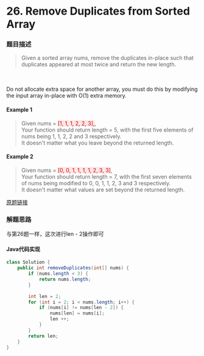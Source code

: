 # 26. Remove Duplicates from Sorted Array
### 题目描述

>Given a sorted array nums, remove the duplicates in-place such that duplicates appeared at most twice and return the new length.
<br>
<br>Do not allocate extra space for another array, you must do this by modifying the input array in-place with O(1) extra memory.

#### Example 1
> Given nums = <span style="background-color:#ffe6e6"><font color=#cc0000 >[1, 1, 1, 2, 2, 3],</font></span>,
<br>Your function should return length = 5, with the first five elements of nums being 1, 1, 2, 2 and 3 respectively.
<br>It doesn't matter what you leave beyond the returned length.

#### Example 2
>Given nums = <span style="background-color:#ffe6e6"><font color=#cc0000 >[0, 0, 1, 1, 1, 1, 2, 3, 3]</font></span>,
<br>Your function should return length = 7, with the first seven elements of nums being modified to 0, 0, 1, 1, 2, 3 and 3 respectively.
<br>It doesn't matter what values are set beyond the returned length.

[原题链接](https://leetcode.com/problems/remove-duplicates-from-sorted-array-ii/)

### 解题思路
与第26题一样，这次进行len - 2操作即可  

#### Java代码实现

```java
class Solution {
    public int removeDuplicates(int[] nums) {
        if (nums.length < 3) { 
            return nums.length;
        }
        
        int len = 2;
        for (int i = 2; i < nums.length; i++) {
            if (nums[i] != nums[len - 2]) {
                nums[len] = nums[i];
                len ++;
            }
        }
        return len;
    }
}
```